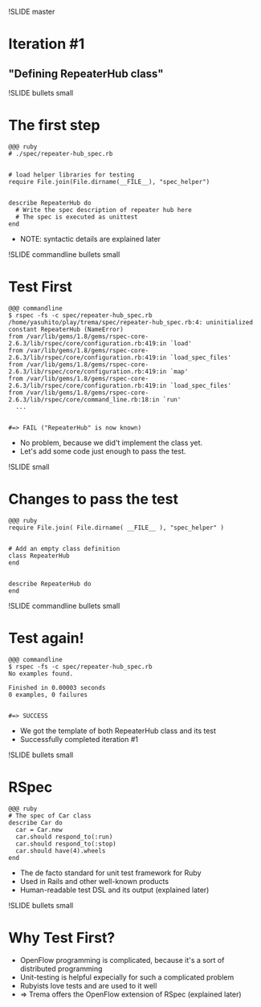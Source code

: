 !SLIDE master
# Iteration #1 #################################################################
## "Defining RepeaterHub class"


!SLIDE bullets small
# The first step ###############################################################

	@@@ ruby
	# ./spec/repeater-hub_spec.rb
	
	
	# load helper libraries for testing
	require File.join(File.dirname(__FILE__), "spec_helper")
	
	
	describe RepeaterHub do
	  # Write the spec description of repeater hub here
	  # The spec is executed as unittest
	end

* NOTE: syntactic details are explained later


!SLIDE commandline bullets small
# Test First ###################################################################

	@@@ commandline
	$ rspec -fs -c spec/repeater-hub_spec.rb 
	/home/yasuhito/play/trema/spec/repeater-hub_spec.rb:4: uninitialized constant RepeaterHub (NameError)
	from /var/lib/gems/1.8/gems/rspec-core-2.6.3/lib/rspec/core/configuration.rb:419:in `load'
	from /var/lib/gems/1.8/gems/rspec-core-2.6.3/lib/rspec/core/configuration.rb:419:in `load_spec_files'
	from /var/lib/gems/1.8/gems/rspec-core-2.6.3/lib/rspec/core/configuration.rb:419:in `map'
	from /var/lib/gems/1.8/gems/rspec-core-2.6.3/lib/rspec/core/configuration.rb:419:in `load_spec_files'
	from /var/lib/gems/1.8/gems/rspec-core-2.6.3/lib/rspec/core/command_line.rb:18:in `run'
	  ...
	
	
	#=> FAIL ("RepeaterHub" is now known)

* No problem, because we did't implement the class yet.
* Let's add some code just enough to pass the test.


!SLIDE small
# Changes to pass the test #####################################################

	@@@ ruby
	require File.join( File.dirname( __FILE__ ), "spec_helper" )
	
	
	# Add an empty class definition
	class RepeaterHub
	end
	

	describe RepeaterHub do
	end


!SLIDE commandline bullets small
# Test again! ##################################################################

	@@@ commandline
	$ rspec -fs -c spec/repeater-hub_spec.rb 
	No examples found.
	
	Finished in 0.00003 seconds
	0 examples, 0 failures
	
	
	#=> SUCCESS

* We got the template of both RepeaterHub class and its test
* Successfully completed iteration #1


!SLIDE bullets small
# RSpec ########################################################################

	@@@ ruby
	# The spec of Car class
	describe Car do
	  car = Car.new
	  car.should respond_to(:run)
	  car.should respond_to(:stop)
	  car.should have(4).wheels
	end

* The de facto standard for unit test framework for Ruby
* Used in Rails and other well-known products
* Human-readable test DSL and its output (explained later)



!SLIDE bullets small
# Why Test First? ##############################################################

* OpenFlow programming is complicated, because it's a sort of distributed programming
* Unit-testing is helpful expecially for such a complicated problem
* Rubyists love tests and are used to it well
* => Trema offers the OpenFlow extension of RSpec (explained later)
